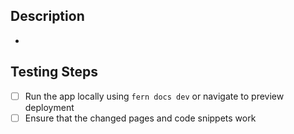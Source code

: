 ## Description

<!-- describe the changes as bullet points -->
- 
  
## Testing Steps

- [ ] Run the app locally using `fern docs dev` or navigate to preview deployment
- [ ] Ensure that the changed pages and code snippets work
